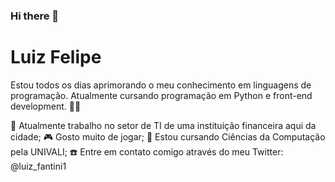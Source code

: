 ### Hi there 👋

# Luiz Felipe

Estou todos os dias aprimorando o meu conhecimento em linguagens de programação.
Atualmente cursando programação em Python e front-end development. 👊👊

🏦 Atualmente trabalho no setor de TI de uma instituição financeira aqui da cidade;
🎮 Gosto muito de jogar;
🏢 Estou cursando Ciências da Computação pela UNIVALI;
☎️ Entre em contato comigo através do meu Twitter: @luiz_fantini1
